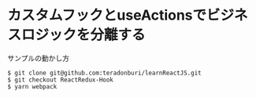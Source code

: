 # カスタムフックとuseActionsでビジネスロジックを分離する

サンプルの動かし方

```
$ git clone git@github.com:teradonburi/learnReactJS.git
$ git checkout ReactRedux-Hook
$ yarn webpack
```